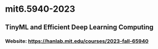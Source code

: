 # mit6.5940-2023
## TinyML and Efficient Deep Learning Computing
### Website: https://hanlab.mit.edu/courses/2023-fall-65940

